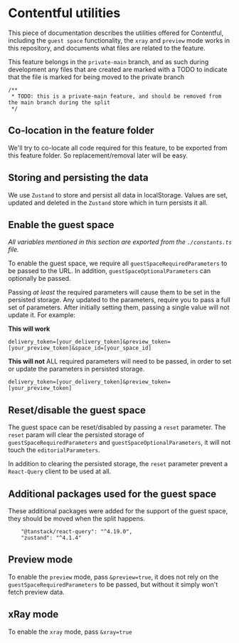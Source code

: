# Contentful utilities

This piece of documentation describes the utilities offered for Contentful, including the `guest space` functionality,
the `xray` and `preview` mode works in this repository, and documents what files are related to the feature.

This feature belongs in the `private-main` branch, and as such during development any files that are created are marked
with a TODO to indicate that the file is marked for being moved to the private branch

```tsx
/**
 * TODO: this is a private-main feature, and should be removed from the main branch during the split
 */
```

## Co-location in the feature folder

We'll try to co-locate all code required for this feature, to be exported from this feature folder. So
replacement/removal later will be easy.

## Storing and persisting the data

We use `Zustand` to store and persist all data in localStorage. Values are set, updated and deleted in the `Zustand`
store which in turn persists it all.

## Enable the guest space

_All variables mentioned in this section are exported from the `./constants.ts` file._

To enable the guest space, we require all `guestSpaceRequiredParameters` to be passed to the URL. In
addition, `guestSpaceOptionalParameters` can optionally be passed.

Passing _at least_ the required parameters will cause them to be set in the persisted storage. Any updated to the
parameters, require you to pass a full set of parameters. After initially setting them, passing a single value will not
update it. For example:

**This will work**

```
delivery_token=[your_delivery_token]&preview_token=[your_preview_token]&space_id=[your_space_id]
```

**This will not**
ALL required parameters will need to be passed, in order to set or update the parameters in persisted storage.

```
delivery_token=[your_delivery_token]&preview_token=[your_preview_token]
```

## Reset/disable the guest space

The guest space can be reset/disabled by passing a `reset` parameter. The `reset` param will clear the persisted storage
of `guestSpaceRequiredParameters` and `guestSpaceOptionalParameters`, it will not touch the `editorialParameters`.

In addition to clearing the persisted storage, the `reset` parameter prevent a `React-Query` client to be used at all.

## Additional packages used for the guest space

These additional packages were added for the support of the guest space, they should be moved when the split happens.

```
    "@tanstack/react-query": "^4.19.0",
    "zustand": "^4.1.4"
```

## Preview mode

To enable the `preview` mode, pass `&preview=true`, it does not rely on the `guestSpaceRequiredParameters` to be passed,
but without it simply won't fetch preview data.

## xRay mode

To enable the `xray` mode, pass `&xray=true`
